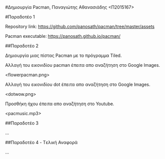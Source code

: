 #Δημιουργία Pacman, Παναγιώτης Αθανασιάδης <Π2015167>

#Παραδοτέο 1 

Repository link: https://github.com/panosath/pacman/tree/master/assets

Pacman executable: https://panosath.github.io/pacman/

##Παραδοτέο 2

Δημιουργία μιας πίστας Pacman με το πρόγραμμα Tiled.

Αλλαγή του εικονιδίου pacman έπειτα απο αναζήτηση στο Google Images. 

  <flowerpacman.png>

Αλλαγή του εικονιδίου dot έπειτα απο αναζήτηση στο Google Images.

  <dotwow.png>

Προσθήκη ήχου έπειτα απο αναζήτηση στο Youtube.

  <pacmusic.mp3>



##Παραδοτέο 3

...

##Παραδοτέο 4 - Tελική Αναφορά

...
